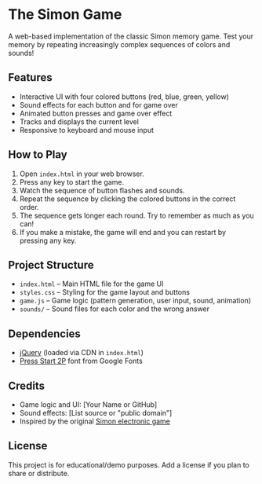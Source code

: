 # The Simon Game

A web-based implementation of the classic Simon memory game. Test your memory by repeating increasingly complex sequences of colors and sounds!

## Features
- Interactive UI with four colored buttons (red, blue, green, yellow)
- Sound effects for each button and for game over
- Animated button presses and game over effect
- Tracks and displays the current level
- Responsive to keyboard and mouse input

## How to Play
1. Open `index.html` in your web browser.
2. Press any key to start the game.
3. Watch the sequence of button flashes and sounds.
4. Repeat the sequence by clicking the colored buttons in the correct order.
5. The sequence gets longer each round. Try to remember as much as you can!
6. If you make a mistake, the game will end and you can restart by pressing any key.

## Project Structure
- `index.html` – Main HTML file for the game UI
- `styles.css` – Styling for the game layout and buttons
- `game.js` – Game logic (pattern generation, user input, sound, animation)
- `sounds/` – Sound files for each color and the wrong answer

## Dependencies
- [jQuery](https://jquery.com/) (loaded via CDN in `index.html`)
- [Press Start 2P](https://fonts.google.com/specimen/Press+Start+2P) font from Google Fonts

## Credits
- Game logic and UI: [Your Name or GitHub]
- Sound effects: [List source or "public domain"]
- Inspired by the original [Simon electronic game](https://en.wikipedia.org/wiki/Simon_(game))

## License
This project is for educational/demo purposes. Add a license if you plan to share or distribute.